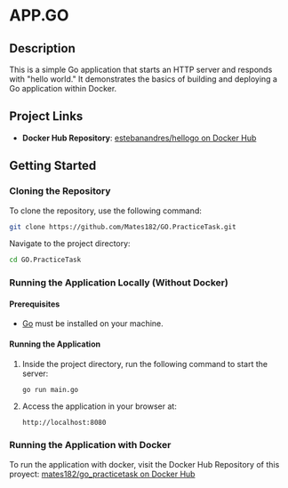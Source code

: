 # APP.GO

## Description
This is a simple Go application that starts an HTTP server and responds with "hello world." It demonstrates the basics of building and deploying a Go application within Docker.

## Project Links
- **Docker Hub Repository**: [estebanandres/hellogo on Docker Hub](https://hub.docker.com/repository/docker/estebanandres/hellogo/general)

## Getting Started

### Cloning the Repository
To clone the repository, use the following command:
```bash
git clone https://github.com/Mates182/GO.PracticeTask.git
```
Navigate to the project directory:
```bash
cd GO.PracticeTask
```

### Running the Application Locally (Without Docker)
#### Prerequisites
- [Go](https://golang.org/dl/) must be installed on your machine.

#### Running the Application
1. Inside the project directory, run the following command to start the server:

   ```bash
   go run main.go
   ```
2. Access the application in your browser at:
   ```
   http://localhost:8080
   ```

### Running the Application with Docker

To run the application with docker, visit the Docker Hub Repository of this proyect: [mates182/go_practicetask on Docker Hub](https://hub.docker.com/repository/docker/mates182/go_practicetask)
